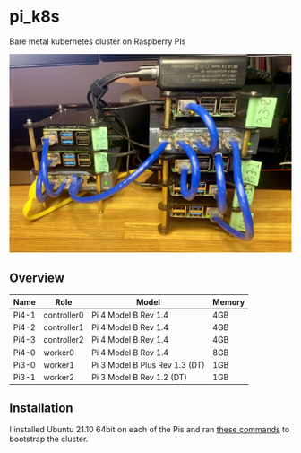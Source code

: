 # pi_k8s
Bare metal kubernetes cluster on Raspberry PIs

![Raspberry Pi K8s](images/IMG_8509.jpg)

## Overview

| Name | Role | Model | Memory |
| ----------- | ----------- | ----------- | ----------- |
| Pi4-1 | controller0 | Pi 4 Model B Rev 1.4 | 4GB |
| Pi4-2 | controller1 | Pi 4 Model B Rev 1.4 | 4GB |
| Pi4-3 | controller2 | Pi 4 Model B Rev 1.4 | 4GB |
| Pi4-0 | worker0 | Pi 4 Model B Rev 1.4 | 8GB |
| Pi3-0 | worker1 | Pi 3 Model B Plus Rev 1.3 (DT) | 1GB |
| Pi3-1 | worker2 | Pi 3 Model B Rev 1.2 (DT) | 1GB |

## Installation

I installed Ubuntu 21.10 64bit on each of the Pis and ran [these commands](INSTALL.md) to bootstrap the cluster.

